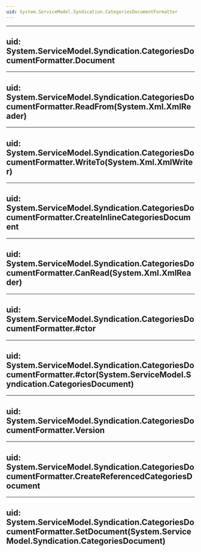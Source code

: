 ```yaml
---
uid: System.ServiceModel.Syndication.CategoriesDocumentFormatter
---
```


---
uid: System.ServiceModel.Syndication.CategoriesDocumentFormatter.Document
---

---
uid: System.ServiceModel.Syndication.CategoriesDocumentFormatter.ReadFrom(System.Xml.XmlReader)
---

---
uid: System.ServiceModel.Syndication.CategoriesDocumentFormatter.WriteTo(System.Xml.XmlWriter)
---

---
uid: System.ServiceModel.Syndication.CategoriesDocumentFormatter.CreateInlineCategoriesDocument
---

---
uid: System.ServiceModel.Syndication.CategoriesDocumentFormatter.CanRead(System.Xml.XmlReader)
---

---
uid: System.ServiceModel.Syndication.CategoriesDocumentFormatter.#ctor
---

---
uid: System.ServiceModel.Syndication.CategoriesDocumentFormatter.#ctor(System.ServiceModel.Syndication.CategoriesDocument)
---

---
uid: System.ServiceModel.Syndication.CategoriesDocumentFormatter.Version
---

---
uid: System.ServiceModel.Syndication.CategoriesDocumentFormatter.CreateReferencedCategoriesDocument
---

---
uid: System.ServiceModel.Syndication.CategoriesDocumentFormatter.SetDocument(System.ServiceModel.Syndication.CategoriesDocument)
---
